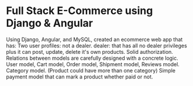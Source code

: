 # Full Stack E-Commerce using Django & Angular

Using Django, Angular, and MySQL, created an ecommerce web app that has:
Two user profiles:
 not a dealer.
 dealer: that has all no dealer privileges plus it can post, update, delete it's own products.
Solid authorization.
Relations between models are carefully designed with a concrete logic.
User model, Cart model, Order model, Shipment model, Reviews model.
Category model. (Product could have more than one category)
Simple payment model that can mark a product whether paid or not.
